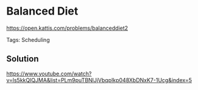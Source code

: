 # Balanced Diet

https://open.kattis.com/problems/balanceddiet2

Tags: Scheduling

## Solution

https://www.youtube.com/watch?v=ls5kkQlQJMA&list=PLm9puTBNlJjVbqpIkp048XbDNxK7-1Ucg&index=5
